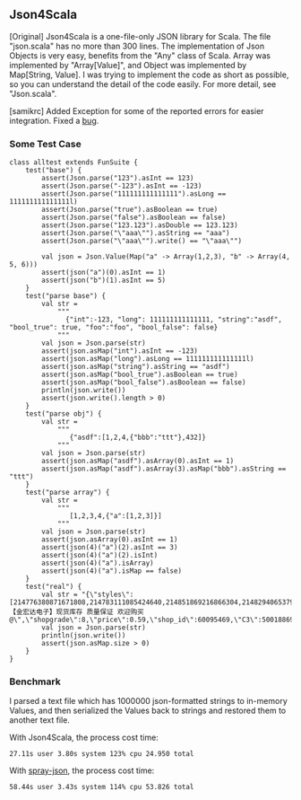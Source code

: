 ## Json4Scala
[Original] Json4Scala is a one-file-only JSON library for Scala. The file "json.scala" has no more than 300 lines.
The implementation of Json Objects is very easy, benefits from the "Any" class of Scala. Array was implemented by "Array[Value]", and Object was implemented by Map[String, Value].
I was trying to implement the code as short as possible, so you can understand the detail of the code easily.
For more detail, see "Json.scala".

[samikrc] Added Exception for some of the reported errors for easier integration. Fixed a [bug][2].



### Some Test Case
        
    class alltest extends FunSuite {
        test("base") {
            assert(Json.parse("123").asInt == 123)
            assert(Json.parse("-123").asInt == -123)
            assert(Json.parse("111111111111111").asLong == 111111111111111l)
            assert(Json.parse("true").asBoolean == true)
            assert(Json.parse("false").asBoolean == false)
            assert(Json.parse("123.123").asDouble == 123.123)
            assert(Json.parse("\"aaa\"").asString == "aaa")
            assert(Json.parse("\"aaa\"").write() == "\"aaa\"")
            
            val json = Json.Value(Map("a" -> Array(1,2,3), "b" -> Array(4, 5, 6)))
            assert(json("a")(0).asInt == 1)
            assert(json("b")(1).asInt == 5)
        }
        test("parse base") {
            val str =
                """
                  {"int":-123, "long": 111111111111111, "string":"asdf", "bool_true": true, "foo":"foo", "bool_false": false}
                """
            val json = Json.parse(str)
            assert(json.asMap("int").asInt == -123)
            assert(json.asMap("long").asLong == 111111111111111l)
            assert(json.asMap("string").asString == "asdf")
            assert(json.asMap("bool_true").asBoolean == true)
            assert(json.asMap("bool_false").asBoolean == false)
            println(json.write())
            assert(json.write().length > 0)
        }
        test("parse obj") {
            val str =
                """
                   {"asdf":[1,2,4,{"bbb":"ttt"},432]}
                """
            val json = Json.parse(str)
            assert(json.asMap("asdf").asArray(0).asInt == 1)
            assert(json.asMap("asdf").asArray(3).asMap("bbb").asString == "ttt")
        }
        test("parse array") {
            val str =
                """
                   [1,2,3,4,{"a":[1,2,3]}]
                """
            val json = Json.parse(str)
            assert(json.asArray(0).asInt == 1)
            assert(json(4)("a")(2).asInt == 3)
            assert(json(4)("a")(2).isInt)
            assert(json(4)("a").isArray)
            assert(json(4)("a").isMap == false)
        }
        test("real") {
            val str = "{\"styles\":[214776380871671808,214783111085424640,214851869216866304,214829406537908224],\"group\":100,\"name\":\"AO4614【金宏达电子】现货库存 质量保证 欢迎购买@\",\"shopgrade\":8,\"price\":0.59,\"shop_id\":60095469,\"C3\":50018869,\"C2\":50024099,\"C1\":50008090,\"imguri\":\"http://img.geilicdn.com/taobao10000177139_425x360.jpg\",\"cag\":50006523,\"soldout\":0,\"C4\":50006523}"
            val json = Json.parse(str)
            println(json.write())
            assert(json.asMap.size > 0)
        }
    }
    

### Benchmark
I parsed a text file which has 1000000 json-formatted strings to in-memory Values, and then serialized the Values back to strings and restored them to another text file.

With Json4Scala, the process cost time:

    27.11s user 3.80s system 123% cpu 24.950 total
With [spray-json][1], the process cost time:

    58.44s user 3.43s system 114% cpu 53.826 total
    


  [1]: https://github.com/spray/spray-json
  [2]: https://github.com/momodi/Json4Scala/issues/1